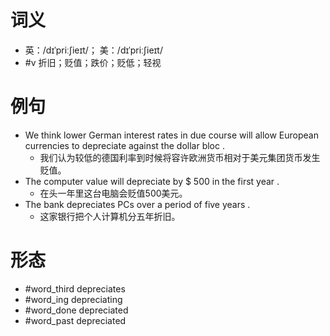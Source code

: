 # 词义
- 英：/dɪˈpriːʃieɪt/； 美：/dɪˈpriːʃieɪt/
- #v 折旧；贬值；跌价；贬低；轻视
# 例句
- We think lower German interest rates in due course will allow European currencies to depreciate against the dollar bloc .
	- 我们认为较低的德国利率到时候将容许欧洲货币相对于美元集团货币发生贬值。
- The computer value will depreciate by $ 500 in the first year .
	- 在头一年里这台电脑会贬值500美元。
- The bank depreciates PCs over a period of five years .
	- 这家银行把个人计算机分五年折旧。
# 形态
- #word_third depreciates
- #word_ing depreciating
- #word_done depreciated
- #word_past depreciated
